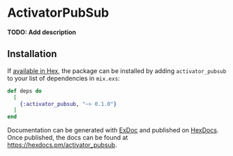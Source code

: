 # ActivatorPubSub

**TODO: Add description**

## Installation

If [available in Hex](https://hex.pm/docs/publish), the package can be installed
by adding `activator_pubsub` to your list of dependencies in `mix.exs`:

```elixir
def deps do
  [
    {:activator_pubsub, "~> 0.1.0"}
  ]
end
```

Documentation can be generated with [ExDoc](https://github.com/elixir-lang/ex_doc)
and published on [HexDocs](https://hexdocs.pm). Once published, the docs can
be found at <https://hexdocs.pm/activator_pubsub>.

